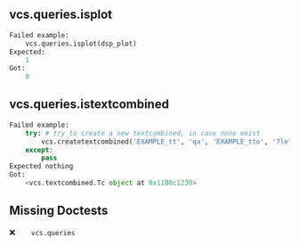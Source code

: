 vcs.queries.isplot
------------------
```python
Failed example:
    vcs.queries.isplot(dsp_plot)
Expected:
    1
Got:
    0
```

vcs.queries.istextcombined
--------------------------
```python
Failed example:
    try: # try to create a new textcombined, in case none exist
        vcs.createtextcombined('EXAMPLE_tt', 'qa', 'EXAMPLE_tto', '7left')
    except:
        pass
Expected nothing
Got:
    <vcs.textcombined.Tc object at 0x1180c1230>
```

Missing Doctests
----------------
:x:```    vcs.queries```

